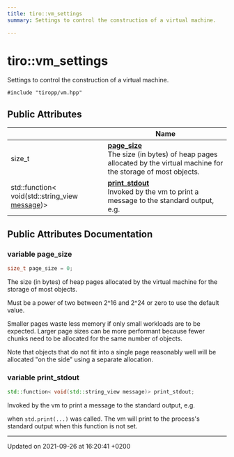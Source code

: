 ```yaml
---
title: tiro::vm_settings
summary: Settings to control the construction of a virtual machine. 

---
```


# tiro::vm_settings



Settings to control the construction of a virtual machine. 


`#include "tiropp/vm.hpp"`

## Public Attributes

|                | Name           |
| -------------- | -------------- |
| size&#95;t | **[page_size](/docs/api/classes/structtiro_1_1vm__settings#variable-page-size)** <br>The size (in bytes) of heap pages allocated by the virtual machine for the storage of most objects.  |
| std::function&lt; void(std::string&#95;view [message](/docs/api/namespaces/namespacetiro#function-message))&gt; | **[print_stdout](/docs/api/classes/structtiro_1_1vm__settings#variable-print-stdout)** <br>Invoked by the vm to print a message to the standard output, e.g.  |

## Public Attributes Documentation

### variable page_size

```cpp
size_t page_size = 0;
```

The size (in bytes) of heap pages allocated by the virtual machine for the storage of most objects. 

Must be a power of two between 2^16 and 2^24 or zero to use the default value.

Smaller pages waste less memory if only small workloads are to be expected. Larger page sizes can be more performant because fewer chunks need to be allocated for the same number of objects.

Note that objects that do not fit into a single page reasonably well will be allocated "on the side" using a separate allocation. 


### variable print_stdout

```cpp
std::function< void(std::string_view message)> print_stdout;
```

Invoked by the vm to print a message to the standard output, e.g. 

when `std.print(...)` was called. The vm will print to the process's standard output when this function is not set. 


-------------------------------

Updated on 2021-09-26 at 16:20:41 +0200